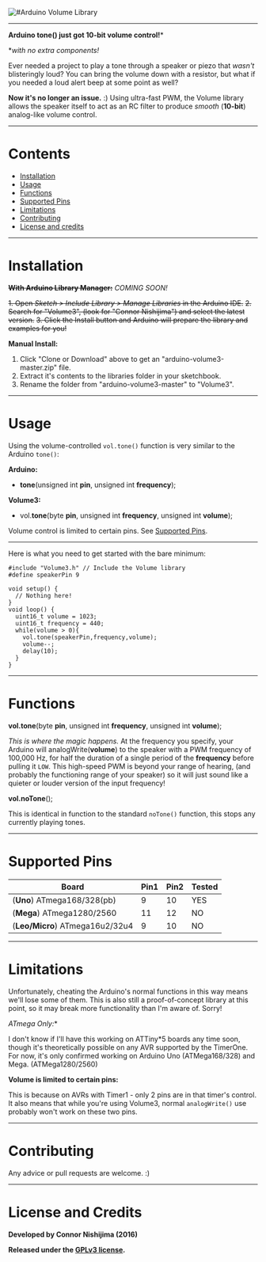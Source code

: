 ![#Arduino Volume Library](http://i.imgur.com/muq8u3K.jpg)

** **
**Arduino tone() just got 10-bit volume control!***

**with no extra components!*

Ever needed a project to play a tone through a speaker or piezo that *wasn't* blisteringly loud? You can bring the volume down with a resistor, but what if you needed a loud alert beep at some point as well?

**Now it's no longer an issue.** :) Using ultra-fast PWM, the Volume library allows the speaker itself to act as an RC filter to produce *smooth* (**10-bit**) analog-like volume control.

----------
# Contents
- [Installation](#installation)
- [Usage](#usage)
- [Functions](#functions)
- [Supported Pins](#supported-pins)
- [Limitations](#limitations)
- [Contributing](#contributing)
- [License and credits](#license-and-credits)

----------
# Installation

~~**With Arduino Library Manager:**~~ *COMING SOON!*

~~1. Open *Sketch > Include Library > Manage Libraries* in the Arduino IDE.~~
~~2. Search for "Volume3", (look for "Connor Nishijima") and select the latest version.~~
~~3. Click the Install button and Arduino will prepare the library and examples for you!~~

**Manual Install:**

1. Click "Clone or Download" above to get an "arduino-volume3-master.zip" file.
2. Extract it's contents to the libraries folder in your sketchbook.
3. Rename the folder from "arduino-volume3-master" to "Volume3".

----------
# Usage

Using the volume-controlled `vol.tone()` function is very similar to the Arduino `tone()`:

**Arduino:**
 - **tone**(unsigned int **pin**, unsigned int **frequency**);

**Volume3:**
 - vol.**tone**(byte **pin**, unsigned int **frequency**, unsigned int **volume**);

Volume control is limited to certain pins. See [Supported Pins](#supported-pins).

----------
Here is what you need to get started with the bare minimum:

    #include "Volume3.h" // Include the Volume library
    #define speakerPin 9

    void setup() {
      // Nothing here!
    }
    void loop() {
      uint16_t volume = 1023;
      uint16_t frequency = 440;
      while(volume > 0){
        vol.tone(speakerPin,frequency,volume);
        volume--;
        delay(10);
      }
    }

----------
# Functions

**vol.tone**(byte **pin**, unsigned int **frequency**, unsigned int **volume**);

*This is where the magic happens.* At the frequency you specify, your Arduino will analogWrite(**volume**) to the speaker with a PWM frequency of 100,000 Hz, for half the duration of a single period of the **frequency** before pulling it `LOW`. This high-speed PWM is beyond your range of hearing, (and probably the functioning range of your speaker) so it will just sound like a quieter or louder version of the input frequency!

**vol.noTone**();

This is identical in function to the standard `noTone()` function, this stops any currently playing tones.

----------
# Supported Pins

| Board                           | Pin1        | Pin2          | Tested |
|---------------------------------|-------------|---------------|--------|
| (**Uno**) ATmega168/328(pb)     | 9           | 10            | YES    |
| (**Mega**) ATmega1280/2560      | 11          | 12            | NO     |
| (**Leo/Micro**) ATmega16u2/32u4 | 9           | 10            | NO     |

----------
# Limitations
Unfortunately, cheating the Arduino's normal functions in this way means we'll lose some of them. This is also still a proof-of-concept library at this point, so it may break more functionality than I'm aware of. Sorry!

**ATmega* Only:**

I don't know if I'll have this working on ATTiny*5 boards any time soon, though it's theoretically possible on any AVR supported by the TimerOne. For now, it's only confirmed working on Arduino Uno (ATMega168/328) and Mega. (ATMega1280/2560)

**Volume is limited to certain pins:**

This is because on AVRs with Timer1 - only 2 pins are in that timer's control. It also means that while you're using Volume3, normal `analogWrite()` use probably won't work on these two pins.

----------
# Contributing
Any advice or pull requests are welcome. :)

----------
# License and Credits
**Developed by Connor Nishijima (2016)**

**Released under the [GPLv3 license](http://www.gnu.org/licenses/gpl-3.0.en.html).**
